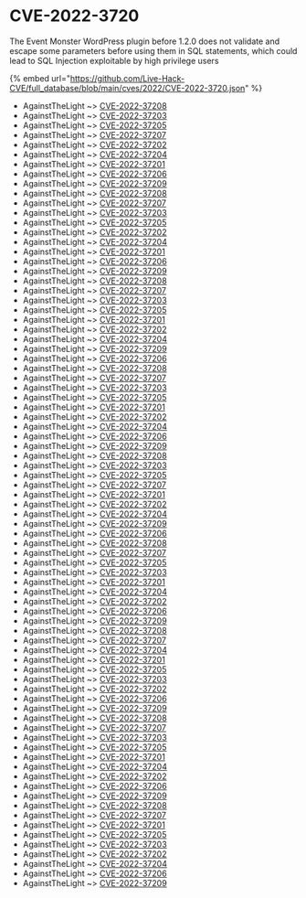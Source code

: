 # CVE-2022-3720

The Event Monster WordPress plugin before 1.2.0 does not validate and escape some parameters before using them in SQL statements, which could lead to SQL Injection exploitable by high privilege users

{% embed url="https://github.com/Live-Hack-CVE/full_database/blob/main/cves/2022/CVE-2022-3720.json" %}


* AgainstTheLight ~> [CVE-2022-37208](https://www.alice-snow.ru/2022/database/cve-2022-3720/cve-2022-37208-againstthelight)
* AgainstTheLight ~> [CVE-2022-37203](https://www.alice-snow.ru/2022/database/cve-2022-3720/cve-2022-37203-againstthelight)
* AgainstTheLight ~> [CVE-2022-37205](https://www.alice-snow.ru/2022/database/cve-2022-3720/cve-2022-37205-againstthelight)
* AgainstTheLight ~> [CVE-2022-37207](https://www.alice-snow.ru/2022/database/cve-2022-3720/cve-2022-37207-againstthelight)
* AgainstTheLight ~> [CVE-2022-37202](https://www.alice-snow.ru/2022/database/cve-2022-3720/cve-2022-37202-againstthelight)
* AgainstTheLight ~> [CVE-2022-37204](https://www.alice-snow.ru/2022/database/cve-2022-3720/cve-2022-37204-againstthelight)
* AgainstTheLight ~> [CVE-2022-37201](https://www.alice-snow.ru/2022/database/cve-2022-3720/cve-2022-37201-againstthelight)
* AgainstTheLight ~> [CVE-2022-37206](https://www.alice-snow.ru/2022/database/cve-2022-3720/cve-2022-37206-againstthelight)
* AgainstTheLight ~> [CVE-2022-37209](https://www.alice-snow.ru/2022/database/cve-2022-3720/cve-2022-37209-againstthelight)
* AgainstTheLight ~> [CVE-2022-37208](https://www.alice-snow.ru/2022/database/cve-2022-3720/cve-2022-37208-againstthelight)
* AgainstTheLight ~> [CVE-2022-37207](https://www.alice-snow.ru/2022/database/cve-2022-3720/cve-2022-37207-againstthelight)
* AgainstTheLight ~> [CVE-2022-37203](https://www.alice-snow.ru/2022/database/cve-2022-3720/cve-2022-37203-againstthelight)
* AgainstTheLight ~> [CVE-2022-37205](https://www.alice-snow.ru/2022/database/cve-2022-3720/cve-2022-37205-againstthelight)
* AgainstTheLight ~> [CVE-2022-37202](https://www.alice-snow.ru/2022/database/cve-2022-3720/cve-2022-37202-againstthelight)
* AgainstTheLight ~> [CVE-2022-37204](https://www.alice-snow.ru/2022/database/cve-2022-3720/cve-2022-37204-againstthelight)
* AgainstTheLight ~> [CVE-2022-37201](https://www.alice-snow.ru/2022/database/cve-2022-3720/cve-2022-37201-againstthelight)
* AgainstTheLight ~> [CVE-2022-37206](https://www.alice-snow.ru/2022/database/cve-2022-3720/cve-2022-37206-againstthelight)
* AgainstTheLight ~> [CVE-2022-37209](https://www.alice-snow.ru/2022/database/cve-2022-3720/cve-2022-37209-againstthelight)
* AgainstTheLight ~> [CVE-2022-37208](https://www.alice-snow.ru/2022/database/cve-2022-3720/cve-2022-37208-againstthelight)
* AgainstTheLight ~> [CVE-2022-37207](https://www.alice-snow.ru/2022/database/cve-2022-3720/cve-2022-37207-againstthelight)
* AgainstTheLight ~> [CVE-2022-37203](https://www.alice-snow.ru/2022/database/cve-2022-3720/cve-2022-37203-againstthelight)
* AgainstTheLight ~> [CVE-2022-37205](https://www.alice-snow.ru/2022/database/cve-2022-3720/cve-2022-37205-againstthelight)
* AgainstTheLight ~> [CVE-2022-37201](https://www.alice-snow.ru/2022/database/cve-2022-3720/cve-2022-37201-againstthelight)
* AgainstTheLight ~> [CVE-2022-37202](https://www.alice-snow.ru/2022/database/cve-2022-3720/cve-2022-37202-againstthelight)
* AgainstTheLight ~> [CVE-2022-37204](https://www.alice-snow.ru/2022/database/cve-2022-3720/cve-2022-37204-againstthelight)
* AgainstTheLight ~> [CVE-2022-37209](https://www.alice-snow.ru/2022/database/cve-2022-3720/cve-2022-37209-againstthelight)
* AgainstTheLight ~> [CVE-2022-37206](https://www.alice-snow.ru/2022/database/cve-2022-3720/cve-2022-37206-againstthelight)
* AgainstTheLight ~> [CVE-2022-37208](https://www.alice-snow.ru/2022/database/cve-2022-3720/cve-2022-37208-againstthelight)
* AgainstTheLight ~> [CVE-2022-37207](https://www.alice-snow.ru/2022/database/cve-2022-3720/cve-2022-37207-againstthelight)
* AgainstTheLight ~> [CVE-2022-37203](https://www.alice-snow.ru/2022/database/cve-2022-3720/cve-2022-37203-againstthelight)
* AgainstTheLight ~> [CVE-2022-37205](https://www.alice-snow.ru/2022/database/cve-2022-3720/cve-2022-37205-againstthelight)
* AgainstTheLight ~> [CVE-2022-37201](https://www.alice-snow.ru/2022/database/cve-2022-3720/cve-2022-37201-againstthelight)
* AgainstTheLight ~> [CVE-2022-37202](https://www.alice-snow.ru/2022/database/cve-2022-3720/cve-2022-37202-againstthelight)
* AgainstTheLight ~> [CVE-2022-37204](https://www.alice-snow.ru/2022/database/cve-2022-3720/cve-2022-37204-againstthelight)
* AgainstTheLight ~> [CVE-2022-37206](https://www.alice-snow.ru/2022/database/cve-2022-3720/cve-2022-37206-againstthelight)
* AgainstTheLight ~> [CVE-2022-37209](https://www.alice-snow.ru/2022/database/cve-2022-3720/cve-2022-37209-againstthelight)
* AgainstTheLight ~> [CVE-2022-37208](https://www.alice-snow.ru/2022/database/cve-2022-3720/cve-2022-37208-againstthelight)
* AgainstTheLight ~> [CVE-2022-37203](https://www.alice-snow.ru/2022/database/cve-2022-3720/cve-2022-37203-againstthelight)
* AgainstTheLight ~> [CVE-2022-37205](https://www.alice-snow.ru/2022/database/cve-2022-3720/cve-2022-37205-againstthelight)
* AgainstTheLight ~> [CVE-2022-37207](https://www.alice-snow.ru/2022/database/cve-2022-3720/cve-2022-37207-againstthelight)
* AgainstTheLight ~> [CVE-2022-37201](https://www.alice-snow.ru/2022/database/cve-2022-3720/cve-2022-37201-againstthelight)
* AgainstTheLight ~> [CVE-2022-37202](https://www.alice-snow.ru/2022/database/cve-2022-3720/cve-2022-37202-againstthelight)
* AgainstTheLight ~> [CVE-2022-37204](https://www.alice-snow.ru/2022/database/cve-2022-3720/cve-2022-37204-againstthelight)
* AgainstTheLight ~> [CVE-2022-37209](https://www.alice-snow.ru/2022/database/cve-2022-3720/cve-2022-37209-againstthelight)
* AgainstTheLight ~> [CVE-2022-37206](https://www.alice-snow.ru/2022/database/cve-2022-3720/cve-2022-37206-againstthelight)
* AgainstTheLight ~> [CVE-2022-37208](https://www.alice-snow.ru/2022/database/cve-2022-3720/cve-2022-37208-againstthelight)
* AgainstTheLight ~> [CVE-2022-37207](https://www.alice-snow.ru/2022/database/cve-2022-3720/cve-2022-37207-againstthelight)
* AgainstTheLight ~> [CVE-2022-37205](https://www.alice-snow.ru/2022/database/cve-2022-3720/cve-2022-37205-againstthelight)
* AgainstTheLight ~> [CVE-2022-37203](https://www.alice-snow.ru/2022/database/cve-2022-3720/cve-2022-37203-againstthelight)
* AgainstTheLight ~> [CVE-2022-37201](https://www.alice-snow.ru/2022/database/cve-2022-3720/cve-2022-37201-againstthelight)
* AgainstTheLight ~> [CVE-2022-37204](https://www.alice-snow.ru/2022/database/cve-2022-3720/cve-2022-37204-againstthelight)
* AgainstTheLight ~> [CVE-2022-37202](https://www.alice-snow.ru/2022/database/cve-2022-3720/cve-2022-37202-againstthelight)
* AgainstTheLight ~> [CVE-2022-37206](https://www.alice-snow.ru/2022/database/cve-2022-3720/cve-2022-37206-againstthelight)
* AgainstTheLight ~> [CVE-2022-37209](https://www.alice-snow.ru/2022/database/cve-2022-3720/cve-2022-37209-againstthelight)
* AgainstTheLight ~> [CVE-2022-37208](https://www.alice-snow.ru/2022/database/cve-2022-3720/cve-2022-37208-againstthelight)
* AgainstTheLight ~> [CVE-2022-37207](https://www.alice-snow.ru/2022/database/cve-2022-3720/cve-2022-37207-againstthelight)
* AgainstTheLight ~> [CVE-2022-37204](https://www.alice-snow.ru/2022/database/cve-2022-3720/cve-2022-37204-againstthelight)
* AgainstTheLight ~> [CVE-2022-37201](https://www.alice-snow.ru/2022/database/cve-2022-3720/cve-2022-37201-againstthelight)
* AgainstTheLight ~> [CVE-2022-37205](https://www.alice-snow.ru/2022/database/cve-2022-3720/cve-2022-37205-againstthelight)
* AgainstTheLight ~> [CVE-2022-37203](https://www.alice-snow.ru/2022/database/cve-2022-3720/cve-2022-37203-againstthelight)
* AgainstTheLight ~> [CVE-2022-37202](https://www.alice-snow.ru/2022/database/cve-2022-3720/cve-2022-37202-againstthelight)
* AgainstTheLight ~> [CVE-2022-37206](https://www.alice-snow.ru/2022/database/cve-2022-3720/cve-2022-37206-againstthelight)
* AgainstTheLight ~> [CVE-2022-37209](https://www.alice-snow.ru/2022/database/cve-2022-3720/cve-2022-37209-againstthelight)
* AgainstTheLight ~> [CVE-2022-37208](https://www.alice-snow.ru/2022/database/cve-2022-3720/cve-2022-37208-againstthelight)
* AgainstTheLight ~> [CVE-2022-37207](https://www.alice-snow.ru/2022/database/cve-2022-3720/cve-2022-37207-againstthelight)
* AgainstTheLight ~> [CVE-2022-37203](https://www.alice-snow.ru/2022/database/cve-2022-3720/cve-2022-37203-againstthelight)
* AgainstTheLight ~> [CVE-2022-37205](https://www.alice-snow.ru/2022/database/cve-2022-3720/cve-2022-37205-againstthelight)
* AgainstTheLight ~> [CVE-2022-37201](https://www.alice-snow.ru/2022/database/cve-2022-3720/cve-2022-37201-againstthelight)
* AgainstTheLight ~> [CVE-2022-37204](https://www.alice-snow.ru/2022/database/cve-2022-3720/cve-2022-37204-againstthelight)
* AgainstTheLight ~> [CVE-2022-37202](https://www.alice-snow.ru/2022/database/cve-2022-3720/cve-2022-37202-againstthelight)
* AgainstTheLight ~> [CVE-2022-37206](https://www.alice-snow.ru/2022/database/cve-2022-3720/cve-2022-37206-againstthelight)
* AgainstTheLight ~> [CVE-2022-37209](https://www.alice-snow.ru/2022/database/cve-2022-3720/cve-2022-37209-againstthelight)
* AgainstTheLight ~> [CVE-2022-37208](https://www.alice-snow.ru/2022/database/cve-2022-3720/cve-2022-37208-againstthelight)
* AgainstTheLight ~> [CVE-2022-37207](https://www.alice-snow.ru/2022/database/cve-2022-3720/cve-2022-37207-againstthelight)
* AgainstTheLight ~> [CVE-2022-37201](https://www.alice-snow.ru/2022/database/cve-2022-3720/cve-2022-37201-againstthelight)
* AgainstTheLight ~> [CVE-2022-37205](https://www.alice-snow.ru/2022/database/cve-2022-3720/cve-2022-37205-againstthelight)
* AgainstTheLight ~> [CVE-2022-37203](https://www.alice-snow.ru/2022/database/cve-2022-3720/cve-2022-37203-againstthelight)
* AgainstTheLight ~> [CVE-2022-37202](https://www.alice-snow.ru/2022/database/cve-2022-3720/cve-2022-37202-againstthelight)
* AgainstTheLight ~> [CVE-2022-37204](https://www.alice-snow.ru/2022/database/cve-2022-3720/cve-2022-37204-againstthelight)
* AgainstTheLight ~> [CVE-2022-37206](https://www.alice-snow.ru/2022/database/cve-2022-3720/cve-2022-37206-againstthelight)
* AgainstTheLight ~> [CVE-2022-37209](https://www.alice-snow.ru/2022/database/cve-2022-3720/cve-2022-37209-againstthelight)